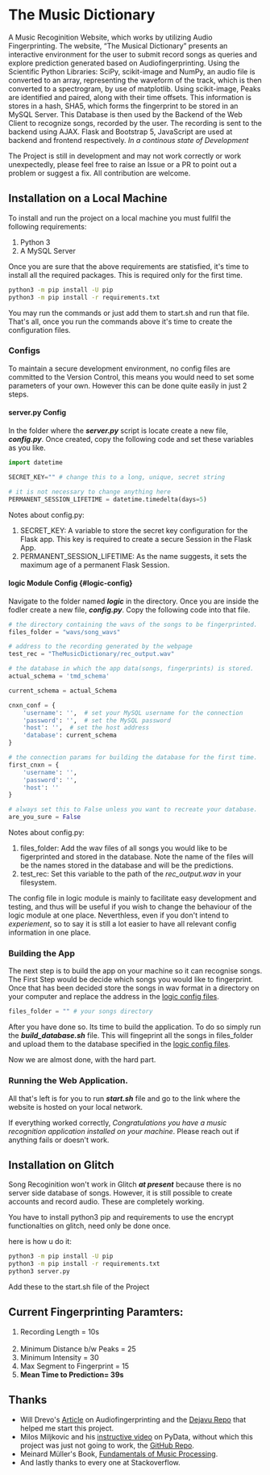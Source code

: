 # The Music Dictionary

A Music Recoginition Website, which works by utilizing Audio Fingerprinting. The website, “The Musical Dictionary” presents an interactive environment for the user to submit record songs as queries and explore prediction generated based on Audiofingerprinting. Using the Scientific Python Libraries: SciPy, scikit-image and NumPy, an audio file is converted to an array, representing the waveform of the track, which is then converted to a spectrogram, by use of matplotlib. Using scikit-image, Peaks are identified and paired, along with their time offsets. This information is stores in a hash, SHA5, which forms the fingerprint to be stored in an MySQL Server. This Database is then used by the Backend of the Web Client to recognize songs, recorded by the user. The recording is sent to the backend using AJAX. Flask and Bootstrap 5, JavaScript are used at backend and frontend respectively. *In a continous state of Development*

The Project is still in development and may not work correctly or work unexpectedly, please feel free to raise an Issue or a PR to point out a problem or suggest a fix. All contribution are welcome.


## Installation on a Local Machine
To install and run the project on a local machine you must fullfil the following requirements:

1. Python 3
2. A MySQL Server

Once you are sure that the above requirements are statisfied, it's time to install all the required packages. This is required only for the first time.

```sh
python3 -m pip install -U pip
python3 -m pip install -r requirements.txt
```

You may run the commands or just add them to start.sh and run that file. That's all, once you run the commands above it's time to create the configuration files.

### Configs
To maintain a secure development environment, no config files are committed to the Version Control, this means you would need to set some parameters of your own. However this can be done quite easily in just 2 steps.

#### server.py Config
In the folder where the ***server.py*** script is locate create a new file, ***config.py***. Once created, copy the following code and set these variables as you like.

```py
import datetime

SECRET_KEY="" # change this to a long, unique, secret string 

# it is not necessary to change anything here
PERMANENT_SESSION_LIFETIME = datetime.timedelta(days=5)
```

Notes about config.py:
1. SECRET_KEY: A variable to store the secret key configuration for the Flask app. This key is required to create a secure Session in the Flask App.
2. PERMANENT_SESSION_LIFETIME: As the name suggests, it sets the maximum age of a permanent Flask Session.

#### logic Module Config {#logic-config}
Navigate to the folder named ***logic*** in the directory. Once you are inside the fodler create a new file, ***config.py***. Copy the following code into that file.

```py
# the directory containing the wavs of the songs to be fingerprinted.
files_folder = "wavs/song_wavs" 

# address to the recording generated by the webpage
test_rec = "TheMusicDictionary/rec_output.wav" 

# the database in which the app data(songs, fingerprints) is stored.
actual_schema = 'tmd_schema'

current_schema = actual_Schema

cnxn_conf = {
    'username': '',  # set your MySQL username for the connection
    'password': '',  # set the MySQL password
    'host': '',  # set the host address
    'database': current_schema
}

# the connection params for building the database for the first time.
first_cnxn = {
    'username': '',
    'password': '',
    'host': ''
}

# always set this to False unless you want to recreate your database.
are_you_sure = False
```

Notes about config.py:
1. files_folder: Add the wav files of all songs you would like to be figerprinted and stored in the database. Note the name of the files will be the names stored in the database and will be the predictions.
2. test_rec: Set this variable to the path of the *rec_output.wav* in your filesystem.

The config file in logic module is mainly to facilitate easy development and testing, and thus will be useful if you wish to change the behaviour of the logic module at one place. Neverthless, even if you don't intend to *experiement*, so to say it is still a lot easier to have all relevant config information in one place.

### Building the App
The next step is to build the app on your machine so it can recognise songs. The First Step would be decide which songs you would like to fingerprint. Once that has been decided store the songs in wav format in a directory on your computer and replace the address in the [logic config files](#logic-config).

```py
files_folder = "" # your songs directory
```

After you have done so. Its time to build the application. To do so simply run the ***build_database.sh*** file. This will fingeprint all the songs in files_folder and upload them to the database specified in the [logic config files](#logic-config).

Now we are almost done, with the hard part. 

### Running the Web Application.
All that's left is for you to run ***start.sh*** file and go to the link where the website is hosted on your local network. 

If everything worked correctly, *Congratulations you have a music recognition application installed on your machine*. Please reach out if anything fails or doesn't work. 

## Installation on Glitch
Song Recoginition won't work in Glitch ***at present*** because there is no server side database of songs. However, it is still possible to create accounts and record audio. These are completely working. 

You have to install python3 pip and requirements to use the encrypt functionalties on glitch, need only be done once. 

here is how u do it:

```sh
python3 -m pip install -U pip
python3 -m pip install -r requirements.txt
python3 server.py
```
Add these to the start.sh file of the Project

## Current Fingerprinting Paramters:
1. Recording Length = 10s<br><br>
2. Minimum Distance b/w Peaks = 25
3. Minimum Intensity = 30
4. Max Segment to Fingerprint = 15
5. <b>Mean Time to Prediction= 39s</b>

## Thanks

+ Will Drevo's [Article](https://willdrevo.com/fingerprinting-and-audio-recognition-with-python/) on Audiofingerprinting and the [Dejavu Repo](https://github.com/worldveil/dejavu) that helped me start this project.
+ Milos Miljkovic and his [instructive video](https://www.youtube.com/watch?v=xDFARS_oIfM&t) on PyData, without which this project was just not going to work, the [GitHub Repo](https://github.com/miishke/PyDataNYC2015).
+ Meinard Müller's Book, [Fundamentals of Music Processing](https://link.springer.com/book/10.1007/978-3-319-21945-5).
+ And lastly thanks to every one at Stackoverflow.
